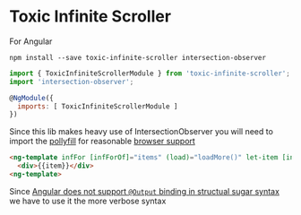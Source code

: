 # Toxic Infinite Scroller 
For Angular

```shell
npm install --save toxic-infinite-scroller intersection-observer
```
```js
import { ToxicInfiniteScrollerModule } from 'toxic-infinite-scroller';
import 'intersection-observer';

@NgModule({
  imports: [ ToxicInfiniteScrollerModule ]
})
```
Since this lib makes heavy use of IntersectionObserver you will need to import the [pollyfill](https://github.com/WICG/IntersectionObserver/tree/gh-pages/polyfill) for reasonable [browser support](http://caniuse.com/#search=intersection)

```html
<ng-template infFor [infForOf]="items" (load)="loadMore()" let-item [infForTrackBy]="trackById">
  <div>{{item}}</div>
<ng-template>
```
Since [Angular does not support `@Output` binding in structual sugar syntax](https://github.com/angular/angular/issues/12121) we have to use it the more verbose syntax


